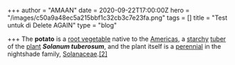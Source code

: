 +++
author = "AMAAN"
date = 2020-09-22T17:00:00Z
hero = "/images/c50a9a48ec5a215bbf1c32cb3c7e23fa.png"
tags = []
title = "Test untuk di Delete AGAIN"
type = "blog"

+++
The **potato** is a [root vegetable](https://en.wikipedia.org/wiki/Root_vegetable "Root vegetable") native to the [Americas](https://en.wikipedia.org/wiki/Americas "Americas"), a [starchy](https://en.wikipedia.org/wiki/Starch "Starch") [tuber](https://en.wikipedia.org/wiki/Tuber "Tuber") of the [plant](https://en.wikipedia.org/wiki/Plant "Plant") **_Solanum tuberosum_**, and the plant itself is a [perennial](https://en.wikipedia.org/wiki/Perennial_plant "Perennial plant") in the nightshade family, [Solanaceae](https://en.wikipedia.org/wiki/Solanaceae "Solanaceae").[\[2\]](https://en.wikipedia.org/wiki/Potato#cite_note-2)


